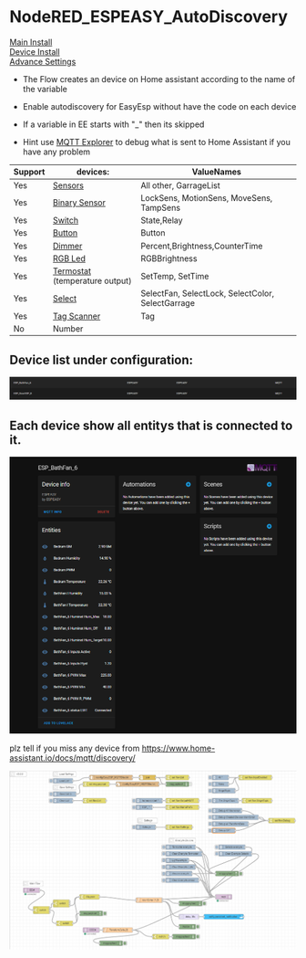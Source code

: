 # NodeRED_ESPEASY_AutoDiscovery  
[Main Install](MainInstall.md)  
[Device Install](Devices.md)  
[Advance Settings](Advance.md)  

* The Flow creates an device on Home assistant according to the name of the variable
* Enable autodiscovery for EasyEsp without have the code on each device 
* If a variable in EE starts with "_" then its skipped

* Hint use [MQTT Explorer](http://mqtt-explorer.com/) to debug what is sent to Home Assistant if you have any problem

 **Support** | **devices:** | **ValueNames** 
--------|---------|---------
Yes | [Sensors](Devices.md#sensor) | All other, GarrageList
Yes | [Binary Sensor](Devices.md#binary-sensor) | LockSens, MotionSens, MoveSens, TampSens
Yes | [Switch](Devices.md#switch) | State,Relay
Yes | [Button](Devices.md#button-beta) | Button
Yes | [Dimmer](Devices.md#dimmer) | Percent,Brightness,CounterTime 
Yes | [RGB Led](Devices.md#rgbdimmer) | RGBBrightness 
Yes  | [Termostat](Devices.md#termostat) (temperature output) | SetTemp, SetTime
Yes | [Select](Devices.md#select-beta) | SelectFan, SelectLock, SelectColor, SelectGarrage
Yes | [Tag Scanner](Devices.md#tag-beta) | Tag
No | Number

## Device list under configuration:
![HA Device List](PNG/HA_Devices.PNG)
## Each device show all entitys that is connected to it.
![HA one Device](PNG/HA_1Device.PNG)



plz tell if you miss any device from 
https://www.home-assistant.io/docs/mqtt/discovery/

![Flow_Node-Red](PNG/Flow_Node-Red.PNG)

